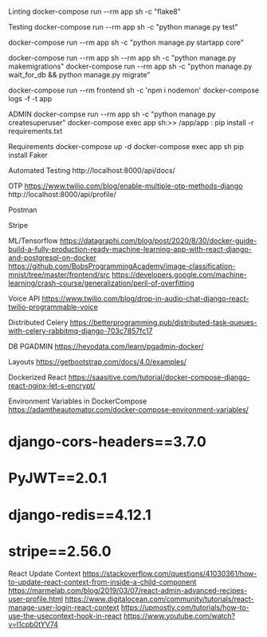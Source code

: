 

Linting
docker-compose run --rm app sh -c "flake8"

Testing
docker-compose run --rm app sh -c "python manage.py test"

docker-compose run --rm app sh -c "python manage.py startapp core"


docker-compose run --rm app sh  --rm app sh -c "python manage.py makemigrations"
docker-compose run --rm app sh  -c "python manage.py wait_for_db && python manage.py migrate"


docker-compose run --rm frontend sh -c 'npm i nodemon'
docker-compose logs -f -t app

ADMIN
docker-compse run --rm app sh -c "python manage.py createsuperuser"
docker-compose exec app sh:>> /app/app : pip install -r requirements.txt

Requirements
docker-compose up -d
docker-compose exec app sh
pip install Faker

Automated Testing
http://localhost:8000/api/docs/

OTP 
https://www.twilio.com/blog/enable-multiple-otp-methods-django
http://localhost:8000/api/profile/

Postman

Stripe

ML/Tensorflow
https://datagraphi.com/blog/post/2020/8/30/docker-guide-build-a-fully-production-ready-machine-learning-app-with-react-django-and-postgresql-on-docker
https://github.com/BobsProgrammingAcademy/image-classification-mnist/tree/master/frontend/src
https://developers.google.com/machine-learning/crash-course/generalization/peril-of-overfitting

Voice API
https://www.twilio.com/blog/drop-in-audio-chat-django-react-twilio-programmable-voice

Distributed Celery
https://betterprogramming.pub/distributed-task-queues-with-celery-rabbitmq-django-703c7857fc17

DB PGADMIN
https://hevodata.com/learn/pgadmin-docker/

Layouts
https://getbootstrap.com/docs/4.0/examples/

Dockerized React
https://saasitive.com/tutorial/docker-compose-django-react-nginx-let-s-encrypt/

Environment Variables in DockerCompose
https://adamtheautomator.com/docker-compose-environment-variables/

# django-cors-headers==3.7.0
# PyJWT==2.0.1
# django-redis==4.12.1
# stripe==2.56.0

React Update Context
https://stackoverflow.com/questions/41030361/how-to-update-react-context-from-inside-a-child-component
https://marmelab.com/blog/2019/03/07/react-admin-advanced-recipes-user-profile.html
https://www.digitalocean.com/community/tutorials/react-manage-user-login-react-context
https://upmostly.com/tutorials/how-to-use-the-usecontext-hook-in-react
https://www.youtube.com/watch?v=I1cpb0tYV74

